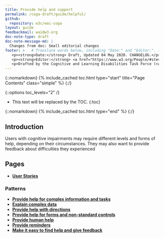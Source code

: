 ```yaml
---
title: Provide help and support
permalink: /coga-draft/guide/helpful/
github:
  repository: w3c/wai-coga
layout: guide
feedbackmail: wai@w3.org
doc-note-type: draft
doc-note-message-md: |
  Changes from doc: Small editorial changes
footer: >   # Translate words below, including "Date:" and "Editor:". (Do not update the date.)
   <p><strong>Date:</strong> Draft, Updated 04 May 2020. CHANGELOG.</p>
   <p><strong>Editor:</strong> <a href="https://www.w3.org/People/#stevelee">Steve Lee</a>.</p>
   <p>Drafted by the Cognitive and Learning Disabilities Task Force (<a href="https://www.w3.org/WAI/GL/task-forces/coga/">CoGa TF</a>) for the Accessible Platform Architecture Working Group (<a href="https://www.w3.org/WAI/GL/">APA</a>) and Accessibility Guidelines Working Group (<a href="https://www.w3.org/WAI/APA/">AGWG</a>) with support from the <abbr title="European Commission">EC</abbr> <a href="https://www.w3.org/WAI/about/projects/easy-reading/">Easy Reading project</a>.</p>
---
```


{::nomarkdown}
{% include_cached toc.html type="start" title="Page Contents" class="simple" %}
{:/}

{::options toc_levels="2" /}

- This text will be replaced by the TOC.
  {:toc}

{::nomarkdown}
{% include_cached toc.html type="end" %}
{:/}

## Introduction

Users with cognitive impairments may require different levels and forms of help, depending on their circumstances. They may also want to provide feedback about difficulties they experienced

## Pages

- **[User Stories](./stories)**

### Patterns

- **[Provide help for complex information and tasks](./complex-information)**
- **[Explain complex data](./complex-data)**
- **[Provide help with directions](./directions)**
- **[Provide help for forms and non-standard controls](./forms-controls)**
- **[Provide human help](./human-help)**
- **[Provide reminders](./reminders)**
- **[Make it easy to find help and give feedback](./help.feedback)**

